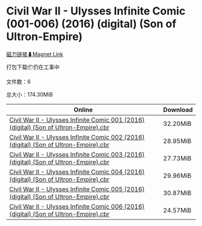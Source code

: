 # Civil War II - Ulysses Infinite Comic (001-006) (2016) (digital) (Son of Ultron-Empire)

[磁力链接⬇Magnet Link](magnet:?xt=urn:btih:fb7504f585687af755ccc6f56b87853af00e3f2e&dn=Civil%20War%20II%20-%20Ulysses%20Infinite%20Comic%20%28001-006%29%20%282016%29%20%28digital%29%20%28Son%20of%20Ultron-Empire%29)

打包下载📦仍在工事中

文件数：6

总大小：174.30MiB

Online | Download
--- | ---
[Civil War II - Ulysses Infinite Comic 001 (2016) (digital) (Son of Ultron-Empire).cbr](https://github.com/alicewish/markdown/blob/master/comic/Civil-War-II-Ulysses-Infinite-Comic-001-2016-digital-Son-of-Ultron-Empire-cbr.md) | 32.20MiB
[Civil War II - Ulysses Infinite Comic 002 (2016) (digital) (Son of Ultron-Empire).cbr](https://github.com/alicewish/markdown/blob/master/comic/Civil-War-II-Ulysses-Infinite-Comic-002-2016-digital-Son-of-Ultron-Empire-cbr.md) | 28.95MiB
[Civil War II - Ulysses Infinite Comic 003 (2016) (digital) (Son of Ultron-Empire).cbr](https://github.com/alicewish/markdown/blob/master/comic/Civil-War-II-Ulysses-Infinite-Comic-003-2016-digital-Son-of-Ultron-Empire-cbr.md) | 27.73MiB
[Civil War II - Ulysses Infinite Comic 004 (2016) (digital) (Son of Ultron-Empire).cbr](https://github.com/alicewish/markdown/blob/master/comic/Civil-War-II-Ulysses-Infinite-Comic-004-2016-digital-Son-of-Ultron-Empire-cbr.md) | 29.96MiB
[Civil War II - Ulysses Infinite Comic 005 (2016) (digital) (Son of Ultron-Empire).cbr](https://github.com/alicewish/markdown/blob/master/comic/Civil-War-II-Ulysses-Infinite-Comic-005-2016-digital-Son-of-Ultron-Empire-cbr.md) | 30.87MiB
[Civil War II - Ulysses Infinite Comic 006 (2016) (digital) (Son of Ultron-Empire).cbr](https://github.com/alicewish/markdown/blob/master/comic/Civil-War-II-Ulysses-Infinite-Comic-006-2016-digital-Son-of-Ultron-Empire-cbr.md) | 24.57MiB